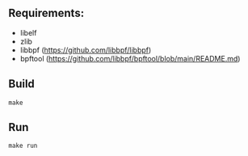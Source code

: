 ## Requirements:
- libelf
- zlib
- libbpf (https://github.com/libbpf/libbpf)
- bpftool (https://github.com/libbpf/bpftool/blob/main/README.md)
	
## Build
```console
make
```

## Run
```console
make run
```
